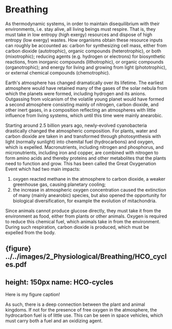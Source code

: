 # Breathing

As thermodynamic systems,
in order to maintain disequilibrium with their environments,
i.e. stay alive,
all living beings must respire.
That is, 
they must take in low entropy (high exergy) resources
and dispose of high entropy (low exergy) wastes.
How organisms obtain these resource inputs can roughly be accounted as:
carbon for synthesizing cell mass, either from
    carbon dioxide (autotrophic),
    organic compounds (heterotrophic), or
    both (mixotrophic);
reducing agents (e.g. hydrogen or electrons) for biosynthetic reactions, from
    inorganic compounds (lithotrophic), or
    organic compounds (organotrophic);
and energy for living and growing from
    light (phototrophic), or
    external chemical compounds (chemotrophic).

Earth's atmosphere has changed dramatically over its lifetime.
The earliest atmosphere would have retained many of the gases of the solar nebula
from which the planets were formed, including hydrogen and its anions.
Outgassing from volcanism of the volatile young planet
would have formed a second atmosphere consisting mainly of 
nitrogen, carbon dioxide, and other inert gases,
in a composition reflecting an atmospheres with little influence from 
living systems,
which until this time were mainly anearobic.

Starting around 2.5 billion years ago,
newly-evolved cyanobacteria drastically changed the atmospheric composition.
For plants,
water and carbon dioxide are taken in
and transformed through photosynthesis with light (normally sunlight)
into chemital fuel (hydrocarbons) and oxygen,
which is expelled.
Macronutrients, 
including nitrogen and phosphorus,
and micronutrients,
including iron and copper,
are combined with nitrogen to form amino acids and thereby proteins
and other metabolites that the plants need to function and grow.
This has been called the Great Oxygenation Event which had two main impacts:
1. oxygen reacted methane in the atmosphere to carbon dioxide, 
    a weaker greenhouse gas, causing planetary cooling;
2. the increase in atmospheric oxygen concentration caused the extinction of many (mainly anearobic) species,
    but also opened the opportunity for biological diversification, for example the evolution of mitachondria.

Since animals cannot produce glucose directly,
they must take it from the environment as food,
either from plants or other animals.
Oxygen is required to reduce this chemical fuel,
which animals take in from the environment.
During such respiration, carbon dioxide is produced,
which must be expelled from the body.

{figure} ../../images/2_Physiological/Breathing/HCO_cycles.pdf
---
height: 150px
name: HCO-cycles
---
Here is my figure caption!



As such, 
there is a deep connection between the plant and animal kingdoms.
If not for the presence of free oxygen in the atmosphere,
the hydrocarbon fuel is of little use.
This can be seen in space vehicles, 
which must carry both a fuel and an oxidizing agent.
